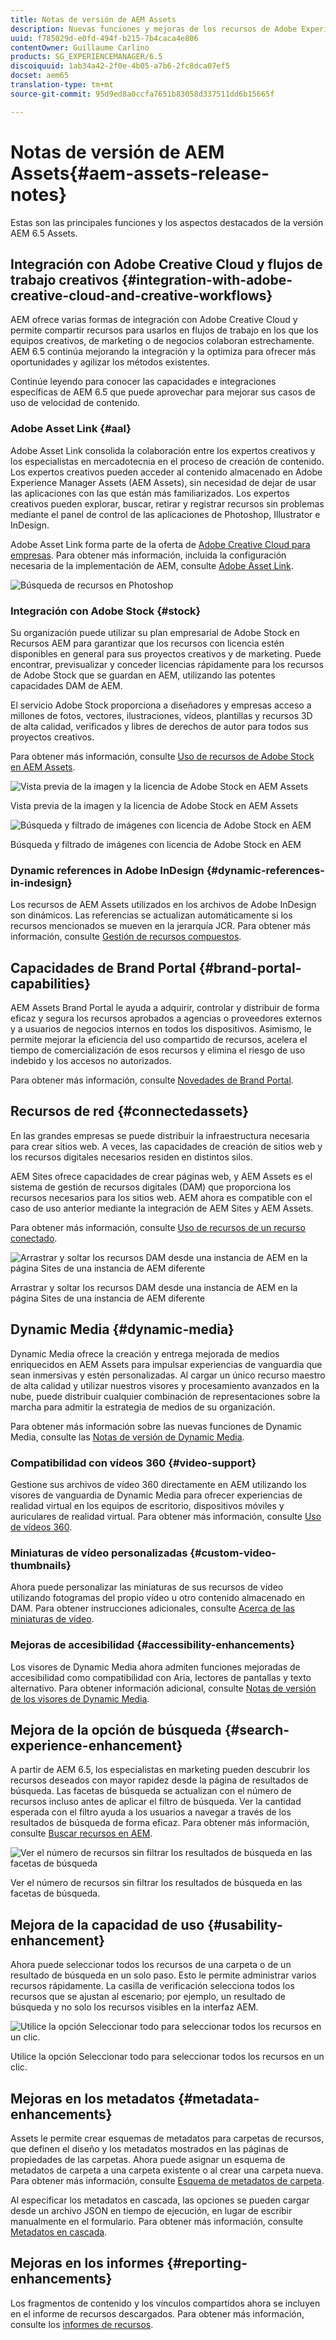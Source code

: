 ```yaml
---
title: Notas de versión de AEM Assets
description: Nuevas funciones y mejoras de los recursos de Adobe Experience Manager 6.5 Assets.
uuid: f785029d-e0fd-494f-b215-7b4caca4e806
contentOwner: Guillaume Carlino
products: SG_EXPERIENCEMANAGER/6.5
discoiquuid: 1ab34a42-2f0e-4b05-a7b6-2fc8dca07ef5
docset: aem65
translation-type: tm+mt
source-git-commit: 95d9ed8a0ccfa7651b83058d337511dd6b15665f

---
```



# Notas de versión de AEM Assets{#aem-assets-release-notes}

Estas son las principales funciones y los aspectos destacados de la versión AEM 6.5 Assets.

## Integración con Adobe Creative Cloud y flujos de trabajo creativos {#integration-with-adobe-creative-cloud-and-creative-workflows}

AEM ofrece varias formas de integración con Adobe Creative Cloud y permite compartir recursos para usarlos en flujos de trabajo en los que los equipos creativos, de marketing o de negocios colaboran estrechamente. AEM 6.5 continúa mejorando la integración y la optimiza para ofrecer más oportunidades y agilizar los métodos existentes.

Continúe leyendo para conocer las capacidades e integraciones específicas de AEM 6.5 que puede aprovechar para mejorar sus casos de uso de velocidad de contenido.

### Adobe Asset Link {#aal}

Adobe Asset Link consolida la colaboración entre los expertos creativos y los especialistas en mercadotecnia en el proceso de creación de contenido. Los expertos creativos pueden acceder al contenido almacenado en Adobe Experience Manager Assets (AEM Assets), sin necesidad de dejar de usar las aplicaciones con las que están más familiarizados. Los expertos creativos pueden explorar, buscar, retirar y registrar recursos sin problemas mediante el panel de control de las aplicaciones de Photoshop, Illustrator e InDesign.

Adobe Asset Link forma parte de la oferta de [Adobe Creative Cloud para empresas](https://www.adobe.com/creativecloud/business/enterprise.html). Para obtener más información, incluida la configuración necesaria de la implementación de AEM, consulte [Adobe Asset Link](https://helpx.adobe.com/enterprise/using/adobe-asset-link.html).

![Búsqueda de recursos en Photoshop](assets/asset_search_photoshop.png)

### Integración con Adobe Stock {#stock}

Su organización puede utilizar su plan empresarial de Adobe Stock en Recursos AEM para garantizar que los recursos con licencia estén disponibles en general para sus proyectos creativos y de marketing. Puede encontrar, previsualizar y conceder licencias rápidamente para los recursos de Adobe Stock que se guardan en AEM, utilizando las potentes capacidades DAM de AEM.

El servicio Adobe Stock proporciona a diseñadores y empresas acceso a millones de fotos, vectores, ilustraciones, vídeos, plantillas y recursos 3D de alta calidad, verificados y libres de derechos de autor para todos sus proyectos creativos.

Para obtener más información, consulte [Uso de recursos de Adobe Stock en AEM Assets](/help/assets/aem-assets-adobe-stock.md).

![Vista previa de la imagen y la licencia de Adobe Stock en AEM Assets](assets/stock_image_preview_license_options.png)

Vista previa de la imagen y la licencia de Adobe Stock en AEM Assets

![Búsqueda y filtrado de imágenes con licencia de Adobe Stock en AEM](assets/aem-search-filters2.jpg)

Búsqueda y filtrado de imágenes con licencia de Adobe Stock en AEM

### Dynamic references in Adobe InDesign {#dynamic-references-in-indesign}

Los recursos de AEM Assets utilizados en los archivos de Adobe InDesign son dinámicos. Las referencias se actualizan automáticamente si los recursos mencionados se mueven en la jerarquía JCR. Para obtener más información, consulte [Gestión de recursos compuestos](/help/assets/managing-linked-subassets.md).

## Capacidades de Brand Portal {#brand-portal-capabilities}

AEM Assets Brand Portal le ayuda a adquirir, controlar y distribuir de forma eficaz y segura los recursos aprobados a agencias o proveedores externos y a usuarios de negocios internos en todos los dispositivos. Asimismo, le permite mejorar la eficiencia del uso compartido de recursos, acelera el tiempo de comercialización de esos recursos y elimina el riesgo de uso indebido y los accesos no autorizados.

Para obtener más información, consulte [Novedades de Brand Portal](https://helpx.adobe.com/experience-manager/brand-portal/using/whats-new.html).

## Recursos de red {#connectedassets}

En las grandes empresas se puede distribuir la infraestructura necesaria para crear sitios web. A veces, las capacidades de creación de sitios web y los recursos digitales necesarios residen en distintos silos.

AEM Sites ofrece capacidades de crear páginas web, y AEM Assets es el sistema de gestión de recursos digitales (DAM) que proporciona los recursos necesarios para los sitios web. AEM ahora es compatible con el caso de uso anterior mediante la integración de AEM Sites y AEM Assets.

Para obtener más información, consulte [Uso de recursos de un recurso conectado](/help/assets/use-assets-across-connected-assets-instances.md).

![Arrastrar y soltar los recursos DAM desde una instancia de AEM en la página Sites de una instancia de AEM diferente](assets/connected-assets-drag-and-drop-only.gif)

Arrastrar y soltar los recursos DAM desde una instancia de AEM en la página Sites de una instancia de AEM diferente

## Dynamic Media {#dynamic-media}

Dynamic Media ofrece la creación y entrega mejorada de medios enriquecidos en AEM Assets para impulsar experiencias de vanguardia que sean inmersivas y estén personalizadas. Al cargar un único recurso maestro de alta calidad y utilizar nuestros visores y procesamiento avanzados en la nube, puede distribuir cualquier combinación de representaciones sobre la marcha para admitir la estrategia de medios de su organización.

Para obtener más información sobre las nuevas funciones de Dynamic Media, consulte las [Notas de versión de Dynamic Media](https://marketing.adobe.com/resources/help/en_US/s7/release_notes/).

### Compatibilidad con vídeos 360 {#video-support}

Gestione sus archivos de vídeo 360 directamente en AEM utilizando los visores de vanguardia de Dynamic Media para ofrecer experiencias de realidad virtual en los equipos de escritorio, dispositivos móviles y auriculares de realidad virtual. Para obtener más información, consulte [Uso de vídeos 360](/help/assets/360-video.md).

### Miniaturas de vídeo personalizadas {#custom-video-thumbnails}

Ahora puede personalizar las miniaturas de sus recursos de vídeo utilizando fotogramas del propio vídeo u otro contenido almacenado en DAM. Para obtener instrucciones adicionales, consulte [Acerca de las miniaturas de vídeo](/help/assets/video.md#about-video-thumbnails-in-dynamic-media-scene-mode).

### Mejoras de accesibilidad {#accessibility-enhancements}

Los visores de Dynamic Media ahora admiten funciones mejoradas de accesibilidad como compatibilidad con Aria, lectores de pantallas y texto alternativo. Para obtener información adicional, consulte [Notas de versión de los visores de Dynamic Media](https://marketing.adobe.com/resources/help/en_US/s7/viewers_ref/index.html).

## Mejora de la opción de búsqueda {#search-experience-enhancement}

A partir de AEM 6.5, los especialistas en marketing pueden descubrir los recursos deseados con mayor rapidez desde la página de resultados de búsqueda. Las facetas de búsqueda se actualizan con el número de recursos incluso antes de aplicar el filtro de búsqueda. Ver la cantidad esperada con el filtro ayuda a los usuarios a navegar a través de los resultados de búsqueda de forma eficaz. Para obtener más información, consulte [Buscar recursos en AEM](../assets/search-assets.md).

![Ver el número de recursos sin filtrar los resultados de búsqueda en las facetas de búsqueda](/help/assets/assets/asset_search_results_in_facets_filters.png)

Ver el número de recursos sin filtrar los resultados de búsqueda en las facetas de búsqueda.

## Mejora de la capacidad de uso {#usability-enhancement}

Ahora puede seleccionar todos los recursos de una carpeta o de un resultado de búsqueda en un solo paso. Esto le permite administrar varios recursos rápidamente. La casilla de verificación selecciona todos los recursos que se ajustan al escenario; por ejemplo, un resultado de búsqueda y no solo los recursos visibles en la interfaz AEM.

![Utilice la opción Seleccionar todo para seleccionar todos los recursos en un clic.](assets/select-all-in-aem-assets.gif)

Utilice la opción Seleccionar todo para seleccionar todos los recursos en un clic.

## Mejoras en los metadatos {#metadata-enhancements}

Assets le permite crear esquemas de metadatos para carpetas de recursos, que definen el diseño y los metadatos mostrados en las páginas de propiedades de las carpetas. Ahora puede asignar un esquema de metadatos de carpeta a una carpeta existente o al crear una carpeta nueva. Para obtener más información, consulte [Esquema de metadatos de carpeta](/help/assets/folder-metadata-schema.md).

Al especificar los metadatos en cascada, las opciones se pueden cargar desde un archivo JSON en tiempo de ejecución, en lugar de escribir manualmente en el formulario. Para obtener más información, consulte [Metadatos en cascada](/help/assets/cascading-metadata.md).

## Mejoras en los informes {#reporting-enhancements}

Los fragmentos de contenido y los vínculos compartidos ahora se incluyen en el informe de recursos descargados. Para obtener más información, consulte los [informes de recursos](/help/assets/asset-reports.md).
